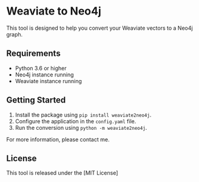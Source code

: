 # Weaviate to Neo4j

This tool is designed to help you convert your Weaviate vectors to a Neo4j graph.

## Requirements

- Python 3.6 or higher
- Neo4j instance running
- Weaviate instance running

## Getting Started

1. Install the package using `pip install weaviate2neo4j`.
2. Configure the application in the `config.yaml` file.
3. Run the conversion using `python -m weaviate2neo4j`.

For more information, please contact me.

## License

This tool is released under the [MIT License]
